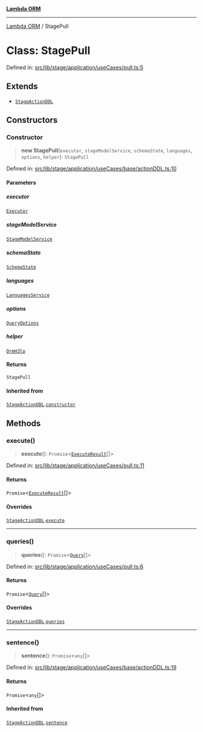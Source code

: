 [**Lambda ORM**](../README.md)

***

[Lambda ORM](../README.md) / StagePull

# Class: StagePull

Defined in: [src/lib/stage/application/useCases/pull.ts:5](https://github.com/lambda-orm/lambdaorm/blob/0c7200c61eb042585cd3ed78e0f69b7956734d6b/src/lib/stage/application/useCases/pull.ts#L5)

## Extends

- [`StageActionDDL`](StageActionDDL.md)

## Constructors

### Constructor

> **new StagePull**(`executor`, `stageModelService`, `schemaState`, `languages`, `options`, `helper`): `StagePull`

Defined in: [src/lib/stage/application/useCases/base/actionDDL.ts:10](https://github.com/lambda-orm/lambdaorm/blob/0c7200c61eb042585cd3ed78e0f69b7956734d6b/src/lib/stage/application/useCases/base/actionDDL.ts#L10)

#### Parameters

##### executor

[`Executor`](../interfaces/Executor.md)

##### stageModelService

[`StageModelService`](StageModelService.md)

##### schemaState

[`SchemaState`](SchemaState.md)

##### languages

[`LanguagesService`](LanguagesService.md)

##### options

[`QueryOptions`](../interfaces/QueryOptions.md)

##### helper

[`OrmH3lp`](OrmH3lp.md)

#### Returns

`StagePull`

#### Inherited from

[`StageActionDDL`](StageActionDDL.md).[`constructor`](StageActionDDL.md#constructor)

## Methods

### execute()

> **execute**(): `Promise`\<[`ExecuteResult`](../interfaces/ExecuteResult.md)[]\>

Defined in: [src/lib/stage/application/useCases/pull.ts:11](https://github.com/lambda-orm/lambdaorm/blob/0c7200c61eb042585cd3ed78e0f69b7956734d6b/src/lib/stage/application/useCases/pull.ts#L11)

#### Returns

`Promise`\<[`ExecuteResult`](../interfaces/ExecuteResult.md)[]\>

#### Overrides

[`StageActionDDL`](StageActionDDL.md).[`execute`](StageActionDDL.md#execute)

***

### queries()

> **queries**(): `Promise`\<[`Query`](Query.md)[]\>

Defined in: [src/lib/stage/application/useCases/pull.ts:6](https://github.com/lambda-orm/lambdaorm/blob/0c7200c61eb042585cd3ed78e0f69b7956734d6b/src/lib/stage/application/useCases/pull.ts#L6)

#### Returns

`Promise`\<[`Query`](Query.md)[]\>

#### Overrides

[`StageActionDDL`](StageActionDDL.md).[`queries`](StageActionDDL.md#queries)

***

### sentence()

> **sentence**(): `Promise`\<`any`[]\>

Defined in: [src/lib/stage/application/useCases/base/actionDDL.ts:19](https://github.com/lambda-orm/lambdaorm/blob/0c7200c61eb042585cd3ed78e0f69b7956734d6b/src/lib/stage/application/useCases/base/actionDDL.ts#L19)

#### Returns

`Promise`\<`any`[]\>

#### Inherited from

[`StageActionDDL`](StageActionDDL.md).[`sentence`](StageActionDDL.md#sentence)
